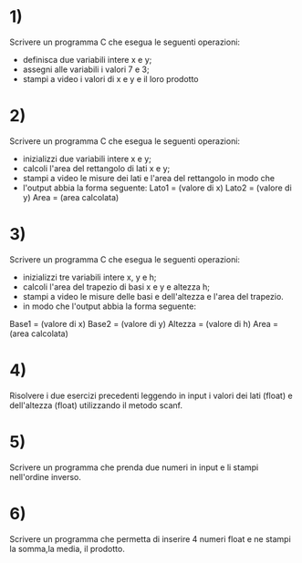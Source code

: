 # 1) 
Scrivere un programma C che esegua le seguenti operazioni:
- definisca due variabili intere x e y;
- assegni alle variabili i valori 7 e 3;
- stampi a video i valori di x e y e il loro prodotto


# 2) 
Scrivere un programma C che esegua le seguenti operazioni:
- inizializzi due variabili intere x e y;
- calcoli l'area del rettangolo di lati x e y;
- stampi a video le misure dei lati e l'area del rettangolo in modo che
- l'output abbia la forma seguente:
Lato1 = (valore di x)
Lato2 = (valore di y)
Area = (area calcolata)

# 3) 
Scrivere un programma C che esegua le seguenti operazioni:
- inizializzi tre variabili intere x, y e h;
- calcoli l'area del trapezio di basi x e y e altezza h;
- stampi a video le misure delle basi e dell'altezza e l'area del trapezio.
- in modo che l'output abbia la forma seguente:

Base1 = (valore di x)
Base2 = (valore di y)
Altezza = (valore di h)
Area = (area calcolata)


# 4) 
Risolvere i due esercizi precedenti leggendo in input i valori dei lati (float) e
dell'altezza (float) utilizzando il metodo scanf.

# 5) 
Scrivere un programma che prenda due numeri in input e li stampi nell'ordine
inverso.

# 6) 
Scrivere un programma che permetta di inserire 4 numeri 
float e ne stampi la somma,la media, il prodotto.
